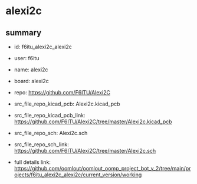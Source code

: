 # alexi2c
 
## summary 
* id: f6itu_alexi2c_alexi2c
* user: f6itu
* name: alexi2c
* board: alexi2c
* repo: https://github.com/F6ITU/Alexi2C
* src_file_repo_kicad_pcb: Alexi2c.kicad_pcb
* src_file_repo_kicad_pcb_link: https://github.com/F6ITU/Alexi2C/tree/master/Alexi2c.kicad_pcb


* src_file_repo_sch: Alexi2c.sch
* src_file_repo_sch_link: https://github.com/F6ITU/Alexi2C/tree/master/Alexi2c.sch
* full details link: https://github.com/oomlout/oomlout_oomp_project_bot_v_2/tree/main/projects/f6itu_alexi2c_alexi2c/current_version/working  







